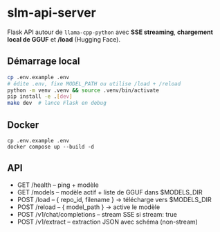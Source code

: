 # slm-api-server

Flask API autour de `llama-cpp-python` avec **SSE streaming**, **chargement local de GGUF** et **/load** (Hugging Face).

## Démarrage local

```bash
cp .env.example .env
# édite .env, fixe MODEL_PATH ou utilise /load + /reload
python -m venv .venv && source .venv/bin/activate
pip install -e .[dev]
make dev  # lance Flask en debug
```

## Docker

```
cp .env.example .env
docker compose up --build -d
```

## API

- GET /health – ping + modèle
- GET /models – modèle actif + liste de GGUF dans $MODELS_DIR
- POST /load – { repo_id, filename } → télécharge vers $MODELS_DIR
- POST /reload – { model_path } → active le modèle
- POST /v1/chat/completions – stream SSE si stream: true
- POST /v1/extract – extraction JSON avec schéma (non-stream)